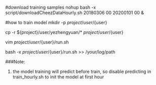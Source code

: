 
#download training samples
nohup bash -x script/downloadCheezDataHourly.sh 20180306 00 20200101 00 &

#how to train model
mkdir -p ${project}/user/${user}

cp -r ${project}/user/yezhengyuan/* ${project}/user/${user}

vim ${project}/user/${user}/run.sh

bash -x ${project}/user/${user}/run.sh >> /your/log/path


###Note:
1. the model training will predict before train, so disable predicting in train_hourly.sh to init the model at first hour




